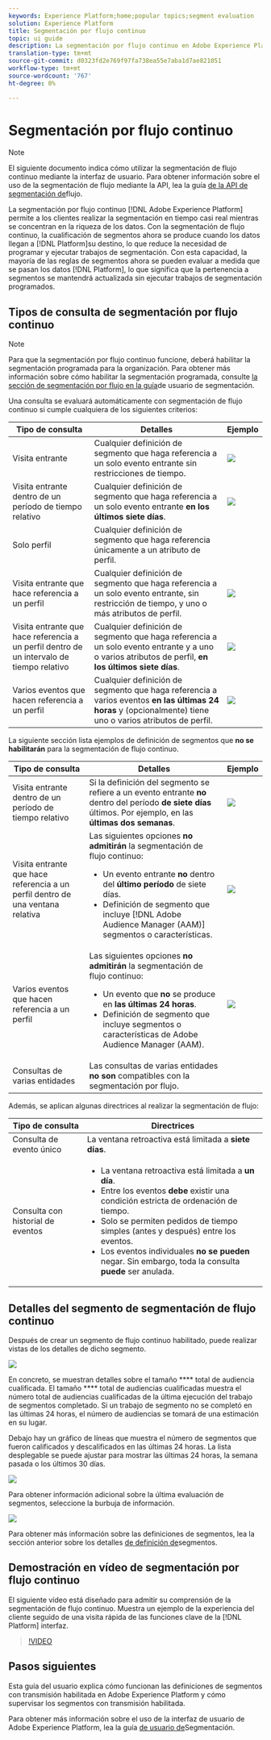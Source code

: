 ```yaml
---
keywords: Experience Platform;home;popular topics;segment evaluation
solution: Experience Platform
title: Segmentación por flujo continuo
topic: ui guide
description: La segmentación por flujo continuo en Adobe Experience Platform le permite realizar la segmentación en tiempo casi real mientras se centra en la riqueza de los datos. Con la segmentación de flujo continuo, la calificación de segmentos ahora se produce cuando los datos llegan a la plataforma, lo que reduce la necesidad de programar y ejecutar trabajos de segmentación. Con esta capacidad, la mayoría de las reglas de segmentos ahora se pueden evaluar a medida que los datos se pasan a la plataforma, lo que significa que la pertenencia a segmentos se mantendrá actualizada sin ejecutar trabajos de segmentación programados.
translation-type: tm+mt
source-git-commit: d0323fd2e769f97fa738ea55e7aba1d7ae821051
workflow-type: tm+mt
source-wordcount: '767'
ht-degree: 0%

---
```



# Segmentación por flujo continuo

>[!NOTE]
>
>El siguiente documento indica cómo utilizar la segmentación de flujo continuo mediante la interfaz de usuario. Para obtener información sobre el uso de la segmentación de flujo mediante la API, lea la guía [de la API de segmentación de](../api/streaming-segmentation.md)flujo.

La segmentación por flujo continuo [!DNL Adobe Experience Platform] permite a los clientes realizar la segmentación en tiempo casi real mientras se concentran en la riqueza de los datos. Con la segmentación de flujo continuo, la cualificación de segmentos ahora se produce cuando los datos llegan a [!DNL Platform]su destino, lo que reduce la necesidad de programar y ejecutar trabajos de segmentación. Con esta capacidad, la mayoría de las reglas de segmentos ahora se pueden evaluar a medida que se pasan los datos [!DNL Platform], lo que significa que la pertenencia a segmentos se mantendrá actualizada sin ejecutar trabajos de segmentación programados.

## Tipos de consulta de segmentación por flujo continuo

>[!NOTE]
>
>Para que la segmentación por flujo continuo funcione, deberá habilitar la segmentación programada para la organización. Para obtener más información sobre cómo habilitar la segmentación programada, consulte [la sección de segmentación por flujo en la guía](./overview.md#scheduled-segmentation)de usuario de segmentación.

Una consulta se evaluará automáticamente con segmentación de flujo continuo si cumple cualquiera de los siguientes criterios:

| Tipo de consulta | Detalles | Ejemplo |
| ---------- | ------- | ------- |
| Visita entrante | Cualquier definición de segmento que haga referencia a un solo evento entrante sin restricciones de tiempo. | ![](../images/ui/streaming-segmentation/incoming-hit.png) |
| Visita entrante dentro de un período de tiempo relativo | Cualquier definición de segmento que haga referencia a un solo evento entrante **en los últimos siete días**. | ![](../images/ui/streaming-segmentation/relative-hit-success.png) |
| Solo perfil | Cualquier definición de segmento que haga referencia únicamente a un atributo de perfil. |  |
| Visita entrante que hace referencia a un perfil | Cualquier definición de segmento que haga referencia a un solo evento entrante, sin restricción de tiempo, y uno o más atributos de perfil. | ![](../images/ui/streaming-segmentation/profile-hit.png) |
| Visita entrante que hace referencia a un perfil dentro de un intervalo de tiempo relativo | Cualquier definición de segmento que haga referencia a un solo evento entrante y a uno o varios atributos de perfil, **en los últimos siete días**. | ![](../images/ui/streaming-segmentation/profile-relative-success.png) |
| Varios eventos que hacen referencia a un perfil | Cualquier definición de segmento que haga referencia a varios eventos **en las últimas 24 horas** y (opcionalmente) tiene uno o varios atributos de perfil. | ![](../images/ui/streaming-segmentation/event-history-success.png) |

La siguiente sección lista ejemplos de definición de segmentos que **no se habilitarán** para la segmentación de flujo continuo.

| Tipo de consulta | Detalles | Ejemplo |
| ---------- | ------- | ------- |
| Visita entrante dentro de un período de tiempo relativo | Si la definición del segmento se refiere a un evento entrante **no** dentro del período **de siete días**&#x200B;últimos. Por ejemplo, en las **últimas dos semanas**. | ![](../images/ui/streaming-segmentation/relative-hit-failure.png) |
| Visita entrante que hace referencia a un perfil dentro de una ventana relativa | Las siguientes opciones **no admitirán** la segmentación de flujo continuo:<ul><li>Un evento entrante **no** dentro del **último período** de siete días.</li><li>Definición de segmento que incluye [!DNL Adobe Audience Manager (AAM)] segmentos o características.</li></ul> | ![](../images/ui/streaming-segmentation/profile-relative-failure.png) |
| Varios eventos que hacen referencia a un perfil | Las siguientes opciones **no admitirán** la segmentación de flujo continuo:<ul><li>Un evento que **no** se produce en **las últimas 24 horas**.</li><li>Definición de segmento que incluye segmentos o características de Adobe Audience Manager (AAM).</li></ul> | ![](../images/ui/streaming-segmentation/event-history-failure.png) |
| Consultas de varias entidades | Las consultas de varias entidades **no son** compatibles con la segmentación por flujo. |  |

Además, se aplican algunas directrices al realizar la segmentación de flujo:

| Tipo de consulta | Directrices |
| ---------- | -------- |
| Consulta de evento único | La ventana retroactiva está limitada a **siete días**. |
| Consulta con historial de eventos | <ul><li>La ventana retroactiva está limitada a **un día**.</li><li>Entre los eventos **debe** existir una condición estricta de ordenación de tiempo.</li><li>Solo se permiten pedidos de tiempo simples (antes y después) entre los eventos.</li><li>Los eventos individuales **no se pueden** negar. Sin embargo, toda la consulta **puede** ser anulada.</li></ul> |

## Detalles del segmento de segmentación de flujo continuo

Después de crear un segmento de flujo continuo habilitado, puede realizar vistas de los detalles de dicho segmento.

![](../images/ui/streaming-segmentation/monitoring-streaming-segment.png)

En concreto, se muestran detalles sobre el tamaño **** total de audiencia cualificada. El tamaño **** total de audiencias cualificadas muestra el número total de audiencias cualificadas de la última ejecución del trabajo de segmentos completado. Si un trabajo de segmento no se completó en las últimas 24 horas, el número de audiencias se tomará de una estimación en su lugar.

Debajo hay un gráfico de líneas que muestra el número de segmentos que fueron calificados y descalificados en las últimas 24 horas. La lista desplegable se puede ajustar para mostrar las últimas 24 horas, la semana pasada o los últimos 30 días.

![](../images/ui/streaming-segmentation/monitoring-streaming-segment-graph.png)

Para obtener información adicional sobre la última evaluación de segmentos, seleccione la burbuja de información.

![](../images/ui/streaming-segmentation/info-bubble.png)

Para obtener más información sobre las definiciones de segmentos, lea la sección anterior sobre los detalles [de definición de](#segment-details)segmentos.

## Demostración en vídeo de segmentación por flujo continuo

El siguiente vídeo está diseñado para admitir su comprensión de la segmentación de flujo continuo. Muestra un ejemplo de la experiencia del cliente seguido de una visita rápida de las funciones clave de la [!DNL Platform] interfaz.

>[!VIDEO](https://video.tv.adobe.com/v/36184?quality=12&learn=on)

## Pasos siguientes

Esta guía del usuario explica cómo funcionan las definiciones de segmentos con transmisión habilitada en Adobe Experience Platform y cómo supervisar los segmentos con transmisión habilitada.

Para obtener más información sobre el uso de la interfaz de usuario de Adobe Experience Platform, lea la guía [de usuario de](./overview.md)Segmentación.